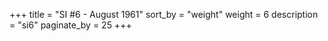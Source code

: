 +++
title = "SI #6 - August 1961"
sort_by = "weight"
weight = 6
description = "si6"
paginate_by = 25
+++
